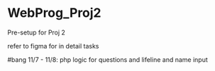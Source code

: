 # WebProg_Proj2
Pre-setup for Proj 2

refer to figma for in detail tasks

#bang 11/7 - 11/8:
php logic for questions and lifeline and name input

